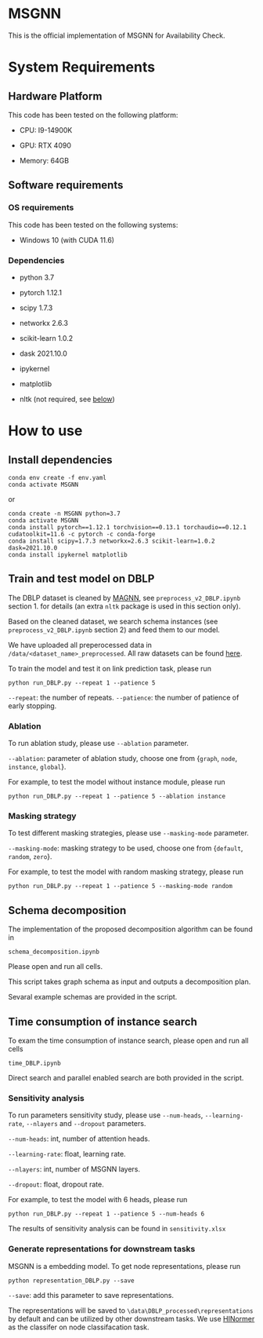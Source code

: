
# MSGNN

This is the official implementation of MSGNN for Availability Check.

# System Requirements

## Hardware Platform

This code has been tested on the following platform:

+ CPU: I9-14900K

+ GPU: RTX 4090

+ Memory: 64GB

## Software requirements

### OS requirements

This code has been tested on the following systems:

+ Windows 10 (with CUDA 11.6)

### Dependencies

+ python 3.7

+ pytorch 1.12.1

+ scipy 1.7.3

+ networkx 2.6.3

+ scikit-learn 1.0.2

+ dask 2021.10.0
  
+ ipykernel

+ matplotlib

+ nltk (not required, see [below](##Train-and-test-model-on-DBLP))

# How to use

## Install dependencies

```shell
conda env create -f env.yaml
conda activate MSGNN
```

or

```shell
conda create -n MSGNN python=3.7
conda activate MSGNN
conda install pytorch==1.12.1 torchvision==0.13.1 torchaudio==0.12.1 cudatoolkit=11.6 -c pytorch -c conda-forge
conda install scipy=1.7.3 networkx=2.6.3 scikit-learn=1.0.2 dask=2021.10.0
conda install ipykernel matplotlib

```

## Train and test model on DBLP

The DBLP dataset is cleaned by [MAGNN](https://github.com/cynricfu/MAGNN), see `preprocess_v2_DBLP.ipynb` section 1. for details (an extra `nltk` package is used in this section only).

Based on the cleaned dataset, we search schema instances (see `preprocess_v2_DBLP.ipynb` section 2) and feed them to our model.

We have uploaded all preperocessed data in `/data/<dataset_name>_preprocessed`. All raw datasets can be found [here](https://github.com/liuhao33/MSGNN/blob/main/data/readme.md).

To train the model and test it on link prediction task, please run

```shell
python run_DBLP.py --repeat 1 --patience 5
```

`--repeat`: the number of repeats.
`--patience`: the number of patience of early stopping.

### Ablation

To run ablation study, please use `--ablation` parameter.

`--ablation`: parameter of ablation study, choose one from {`graph`, `node`, `instance`, `global`}.

For example, to test the model without instance module, please run

```shell
python run_DBLP.py --repeat 1 --patience 5 --ablation instance
```

### Masking strategy

To test different masking strategies, please use `--masking-mode` parameter.

`--masking-mode`: masking strategy to be used, choose one from {`default`, `random`, `zero`}.

For example, to test the model with random masking strategy, please run

```shell
python run_DBLP.py --repeat 1 --patience 5 --masking-mode random
```

## Schema decomposition

The implementation of the proposed decomposition algorithm can be found in

```shell
schema_decomposition.ipynb
```

Please open and run all cells.

This script takes graph schema as input and outputs a decomposition plan.

Sevaral example schemas are provided in the script.

## Time consumption of instance search

To exam the time consumption of instance search, please open and run all cells

```shell
time_DBLP.ipynb
```

Direct search and parallel enabled search are both provided in the script.

### Sensitivity analysis

To run parameters sensitivity study, please use `--num-heads`, `--learning-rate`, `--nlayers` and `--dropout` parameters.

`--num-heads`: int, number of attention heads.

`--learning-rate`: float, learning rate.

`--nlayers`: int, number of MSGNN layers.

`--dropout`: float, dropout rate.

For example, to test the model with 6 heads, please run

```shell
python run_DBLP.py --repeat 1 --patience 5 --num-heads 6
```

The results of sensitivity analysis can be found in `sensitivity.xlsx`

### Generate representations for downstream tasks

MSGNN is a embedding model. To get node representations, please run

```shell
python representation_DBLP.py --save
```

`--save`: add this parameter to save representations.

The representations will be saved to `\data\DBLP_processed\representations` by default and can be utilized by other downstream tasks.
We use [HINormer](https://github.com/Ffffffffire/HINormer) as the classifer on node classifacation task.
